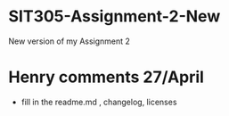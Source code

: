# SIT305-Assignment-2-New
New version of my Assignment 2

# Henry comments 27/April
- fill in the readme.md , changelog, licenses
